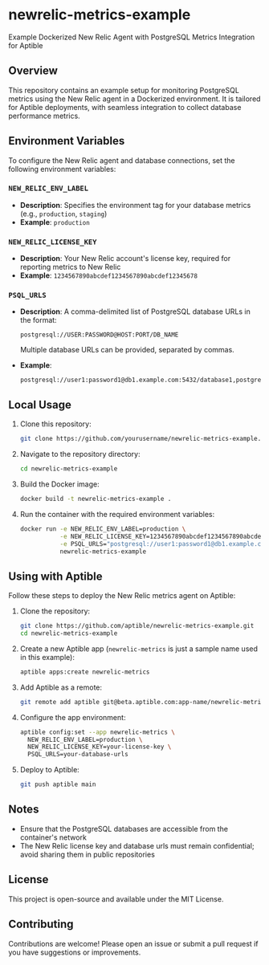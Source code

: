 # newrelic-metrics-example

Example Dockerized New Relic Agent with PostgreSQL Metrics Integration for Aptible

## Overview

This repository contains an example setup for monitoring PostgreSQL metrics using the New Relic agent in a Dockerized environment. It is tailored for Aptible deployments, with seamless integration to collect database performance metrics.

## Environment Variables

To configure the New Relic agent and database connections, set the following environment variables:

### `NEW_RELIC_ENV_LABEL`

* **Description**: Specifies the environment tag for your database metrics (e.g., `production`, `staging`)
* **Example**: `production`

### `NEW_RELIC_LICENSE_KEY`

* **Description**: Your New Relic account's license key, required for reporting metrics to New Relic
* **Example**: `1234567890abcdef1234567890abcdef12345678`

### `PSQL_URLS`

* **Description**: A comma-delimited list of PostgreSQL database URLs in the format:
  ```
  postgresql://USER:PASSWORD@HOST:PORT/DB_NAME
  ```
  Multiple database URLs can be provided, separated by commas.

* **Example**:
  ```
  postgresql://user1:password1@db1.example.com:5432/database1,postgresql://user2:password2@db2.example.com:5432/database2
  ```

## Local Usage

1. Clone this repository:
   ```bash
   git clone https://github.com/yourusername/newrelic-metrics-example.git
   ```

2. Navigate to the repository directory:
   ```bash
   cd newrelic-metrics-example
   ```

3. Build the Docker image:
   ```bash
   docker build -t newrelic-metrics-example .
   ```

4. Run the container with the required environment variables:
   ```bash
   docker run -e NEW_RELIC_ENV_LABEL=production \
              -e NEW_RELIC_LICENSE_KEY=1234567890abcdef1234567890abcdef12345678 \
              -e PSQL_URLS="postgresql://user1:password1@db1.example.com:5432/database1,postgresql://user2:password2@db2.example.com:5432/database2" \
              newrelic-metrics-example
   ```

## Using with Aptible

Follow these steps to deploy the New Relic metrics agent on Aptible:

1. Clone the repository:
   ```bash
   git clone https://github.com/aptible/newrelic-metrics-example.git
   cd newrelic-metrics-example
   ```

2. Create a new Aptible app (`newrelic-metrics` is just a sample name used in this example):
   ```bash
   aptible apps:create newrelic-metrics
   ```

3. Add Aptible as a remote:
   ```bash
   git remote add aptible git@beta.aptible.com:app-name/newrelic-metrics.git
   ```

4. Configure the app environment:
   ```bash
   aptible config:set --app newrelic-metrics \
     NEW_RELIC_ENV_LABEL=production \
     NEW_RELIC_LICENSE_KEY=your-license-key \
     PSQL_URLS=your-database-urls
   ```

5. Deploy to Aptible:
   ```bash
   git push aptible main
   ```

## Notes

* Ensure that the PostgreSQL databases are accessible from the container's network
* The New Relic license key and database urls must remain confidential; avoid sharing them in public repositories

## License

This project is open-source and available under the MIT License.

## Contributing

Contributions are welcome! Please open an issue or submit a pull request if you have suggestions or improvements.
